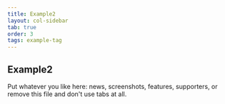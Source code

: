 ```yaml
---
title: Example2
layout: col-sidebar
tab: true
order: 3
tags: example-tag
---
```


## Example2

Put whatever you like here: news, screenshots, features, supporters, or remove this file and don't use tabs at all.
